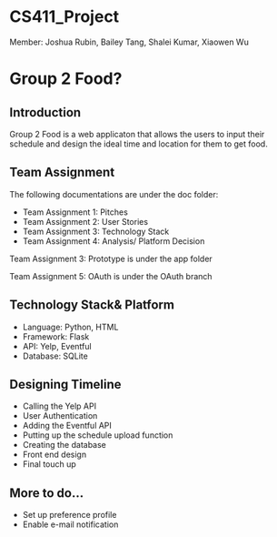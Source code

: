 # CS411_Project
Member: Joshua Rubin, Bailey Tang, Shalei Kumar, Xiaowen Wu
# Group 2 Food?
## Introduction
  Group 2 Food is a web applicaton that allows the users to input their schedule and design the ideal time and location for them to get food.
## Team Assignment
The following documentations are under the doc folder:
* Team Assignment 1: Pitches
* Team Assignment 2: User Stories
* Team Assignment 3: Technology Stack
* Team Assignment 4: Analysis/ Platform Decision

Team Assignment 3: Prototype is under the app folder

Team Assignment 5: OAuth is under the OAuth branch
## Technology Stack& Platform
* Language: Python, HTML
* Framework: Flask
* API: Yelp, Eventful
* Database: SQLite
## Designing Timeline
* Calling the Yelp API
* User Authentication
* Adding the Eventful API
* Putting up the schedule upload function
* Creating the database
* Front end design
* Final touch up
## More to do...
* Set up preference profile
* Enable e-mail notification 
